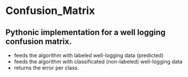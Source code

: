 # Confusion_Matrix
Pythonic implementation for a well logging confusion matrix.
--------------------------------------------------------------
* feeds the algorithm with labeled well-logging data (predicted)
* feeds the algorithm with classificated (non-labeled) well-logging data
* returns the error per class.
